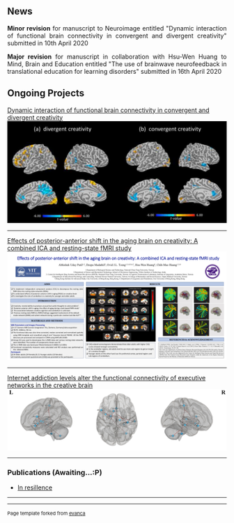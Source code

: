 ## News

<p align="justify">
  <b>Minor revision</b> for manuscript to Neuroimage entitled "Dynamic interaction of functional brain connectivity in convergent and divergent creativity" submitted in 10th April 2020
</p>

<p align="justify">
<b>Major revision</b> for manuscript in collaboration with Hsu-Wen Huang to Mind, Brain and Education entitled "The use of brainwave neurofeedback in translational education for learning disorders" submitted in 16th April 2020
</p>


## Ongoing Projects 
[Dynamic interaction of functional brain connectivity in convergent and divergent creativity](/sample_page)
<img src="images/Project1.png"/>

---
[Effects of posterior-anterior shift in the aging brain on creativity: A combined ICA and resting-state fMRI study](/pdf/sample_presentation.pdf)
<img src="images/Project2.png"/>

---
[Internet addiction levels alter the functional connectivity of executive networks in the creative brain](http://example.com/)
<img src="images/Project3.png"/>

---

### Publications (Awaiting...:P)

- [In resillence](http://example.com/)

---




---
<p style="font-size:11px">Page template forked from <a href="https://github.com/evanca/quick-portfolio">evanca</a></p>
<!-- Remove above link if you don't want to attibute -->
